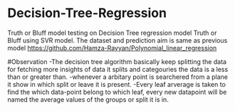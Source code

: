 # Decision-Tree-Regression

Truth or Bluff model testing on Decision Tree regression model
Truth or Bluff using SVR model. The dataset and prediction aim is same as previous model https://github.com/Hamza-Rayyan/Polynomial_linear_regression

#Observation
  -The decision tree algorithm basically keep splitting the data for fetching more insights of data it splits and categouries the data is a less than or greater than.
  -whenever a arbitary point is searchered from a plane it show in which split or leave it is present.
  -Every leaf arverage is taken to find the which data-point belong to which leaf, every new datapoint will be named the average values of the groups or split it is in.
  
